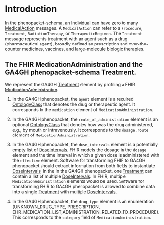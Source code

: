 # Introduction

In the phenopacket-schema, an Individual can have zero to many [MedicalAction](https://phenopacket-schema.readthedocs.io/en/latest/medical-action.html) messages. A ``MedicalAction`` can refer to a ``Procedure``, ``Treatment``, ``RadiationTherapy``, or ``TherapeuticRegimen``. The ``Treatment``
message represents treatment with an agent such as a drug (pharmaceutical agent), broadly defined as prescription and over-the-counter medicines, vaccines, and large-molecule biologic therapies.

## The FHIR MedicationAdministration and the GA4GH phenopacket-schema Treatment.

We represent the GA4GH [Treatment](https://phenopacket-schema.readthedocs.io/en/latest/treatment.html) element by profiling a FHIR [MedicationAdministration](https://www.hl7.org/fhir/medicationadministration.html).

1. In the GA4GH phenopacket, the ``agent`` element is a required [OntologyClass](https://phenopacket-schema.readthedocs.io/en/latest/ontologyclass.html) that denotes the drug or therapeutic agent. It corresponds to the ``medication`` element of ``MedicationAdministration``.

2. In the GA4GH phenopacket, the ``route_of_administration`` element is an optional [OntologyClass](https://phenopacket-schema.readthedocs.io/en/latest/ontologyclass.html) that denotes how was the drug administered, e.g., by mouth or intravenously.  It corresponds to the ``dosage.route`` element of ``MedicationAdministration``.

3. In the GA4GH phenopacket, the ``dose_intervals`` element is a potentially empty list of [DoseIntervals](https://phenopacket-schema.readthedocs.io/en/latest/dose-interval.html). FHIR models the dosage in the ``dosage`` element and the time interval in which a given dose is administered with the ``effective`` element. Software for transforming FHIR to GA4GH phenopacket should extract information from both fields to instantiate [DoseIntervals](https://phenopacket-schema.readthedocs.io/en/latest/dose-interval.html). In the In the GA4GH phenopacket, one [Treatment](https://phenopacket-schema.readthedocs.io/en/latest/treatment.html) can contain a list of multiple [DoseIntervals](https://phenopacket-schema.readthedocs.io/en/latest/dose-interval.html). In FHIR, multiple ``MedicationAdministration`` elements would be used. Software for transforming FHIR to GA4GH phenopacket is allowed to combine data into a single [Treatment](https://phenopacket-schema.readthedocs.io/en/latest/treatment.html) with multiple  [DoseIntervals](https://phenopacket-schema.readthedocs.io/en/latest/dose-interval.html).

4. In the GA4GH phenopacket, the ``drug_type`` element is an enumeration (UNKNOWN_DRUG_TYPE, PRESCRIPTION, EHR_MEDICATION_LIST,ADMINISTRATION_RELATED_TO_PROCEDURE). This corresponds to the ``category`` field of ``MedicationAdministration``. 